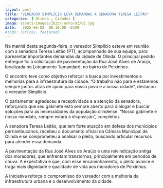 ```yaml
---
layout: post
title: "VEREADOR SIMPLÍCIO LEVA DEMANDAS A SENADORA TERESA LEITÃO"
categories: [ Olinda , Cidades ]
image: assets/images/2025/junho/02/01.jpg
date:   2025-06-02  00:10:00 -0300
#tags: [sticky, featured]
---
```

Na manhã desta segunda-feira, o vereador Simplício esteve em reunião com a senadora Teresa Leitão (PT), acompanhado de sua equipe, para apresentar importantes demandas da cidade de Olinda. O principal pedido entregue foi a solicitação de pavimentação da Rua José Alves de Araújo, localizada no Loteamento Tamandaré, no bairro de Peixinhos.

O encontro teve como objetivo reforçar a busca por investimentos e melhorias para a infraestrutura da cidade. “O trabalho não para e estaremos sempre juntos atrás de apoio para nosso povo e a nossa cidade”, destacou o vereador Simplício.

O parlamentar agradeceu a receptividade e a atenção da senadora, reforçando que seu gabinete está sempre aberto para dialogar e buscar soluções para as necessidades da população olindense. “Nosso gabinete e nosso mandato, sempre estará à disposição”, completou.

A senadora Teresa Leitão, que tem forte atuação em defesa dos municípios pernambucanos, recebeu o documento oficial da Câmara Municipal de Olinda e se comprometeu a analisar o pleito, buscando articular recursos para atender essa demanda.

A pavimentação da Rua José Alves de Araújo é uma reivindicação antiga dos moradores, que enfrentam transtornos, principalmente em períodos de chuva. A expectativa é que, com esse encaminhamento, o pleito avance e traga mais dignidade e qualidade de vida aos moradores de Peixinhos.

A iniciativa reforça o compromisso do vereador com a melhoria da infraestrutura urbana e o desenvolvimento da cidade.